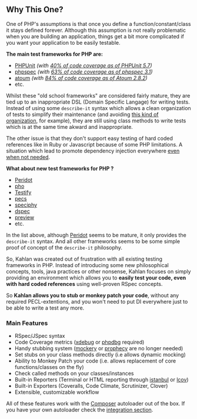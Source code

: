 ## Why This One?

One of PHP's assumptions is that once you define a function/constant/class it stays defined forever. Although this assumption is not really problematic when you are building an application, things get a bit more complicated if you want your application to be easily testable.

**The main test frameworks for PHP are:**

* [PHPUnit](https://phpunit.de) _(with [40% of code coverage as of PHPUnit 5.7](assets/phpunit_5.7_code_coverage.png))_
* [phpspec](http://phpspec.net) _(with [63% of code coverage as of phpspec 3.1](assets/phpspec_3.1_code_coverage.png))_
* [atoum](http://docs.atoum.org) _(with [84% of code coverage as of Atoum 2.8.2](https://coveralls.io/builds/7422587))_
* etc.

Whilst these "old school frameworks" are considered fairly mature, they are tied up to an inappropriate DSL (Domain Specific Langage) for writing tests.
Instead of using some `describe-it` syntax which allows a clean organization of tests to simplify their maintenance (and avoiding [this kind of organization](https://github.com/sebastianbergmann/phpunit/tree/master/tests/Regression), for example), they are still using class methods to write tests which is at the same time akward and inappropriate.

The other issue is that they don't support easy testing of hard coded references like in Ruby or Javascript because of some PHP limitations. A situation which lead to promote dependency injection everywhere [even when not needed](http://david.heinemeierhansson.com/2012/dependency-injection-is-not-a-virtue.html).

**What about new test frameworks for PHP ?**

* [Peridot](https://github.com/peridot-php/peridot)
* [pho](https://github.com/danielstjules/pho)
* [Testify](https://github.com/marco-fiset/Testify.php)
* [pecs](https://github.com/noonat/pecs)
* [speciphy](https://github.com/speciphy/speciphy)
* [dspec](https://github.com/davedevelopment/dspec)
* [preview](https://github.com/v2e4lisp/preview)
* etc.

In the list above, although [Peridot](https://github.com/peridot-php/peridot) seems to be mature, it only provides the `describe-it` syntax. And all other frameworks seems to be some simple proof of concept of the `describe-it` philosophy.

So, Kahlan was created out of frustration with all existing testing frameworks in PHP. Instead of introducing some new philosophical concepts, tools, java practices or other nonsense, Kahlan focuses on simply providing an environment which allows you to **easily test your code, even with hard coded references** using well-proven RSpec concepts.

So **Kahlan allows you to stub or monkey patch your code**, without any required PECL-extentions, and you won't need to put DI everywhere just to be able to write a test any more.

### Main Features

* RSpec/JSpec syntax
* Code Coverage metrics ([xdebug](http://xdebug.org) or [phpdbg](http://phpdbg.com/docs) required)
* Handy stubbing system ([mockery](https://github.com/padraic/mockery) or [prophecy](https://github.com/phpspec/prophecy) are no longer needed)
* Set stubs on your class methods directly (i.e allows dynamic mocking)
* Ability to Monkey Patch your code (i.e. allows replacement of core functions/classes on the fly)
* Check called methods on your classes/instances
* Built-in Reporters (Terminal or HTML reporting through [istanbul](https://gotwarlost.github.io/istanbul/) or [lcov](http://ltp.sourceforge.net/coverage/lcov.php))
* Built-in Exporters (Coveralls, Code Climate, Scrutinizer, Clover)
* Extensible, customizable workflow

All of these features work with the [Composer](https://getcomposer.org/) autoloader out of the box. If you have your own autoloader check the [integration section](integration.md).

